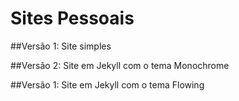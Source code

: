 # Sites Pessoais

##Versão 1: Site simples

##Versão 2: Site em Jekyll com o tema Monochrome

##Versão 1: Site em Jekyll com o tema Flowing